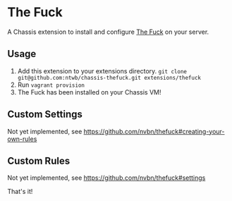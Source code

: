 # The Fuck
A Chassis extension to install and configure [The Fuck](https://github.com/nvbn/thefuck) on your server.

## Usage
1. Add this extension to your extensions directory. `git clone git@github.com:ntwb/chassis-thefuck.git extensions/thefuck`
2. Run `vagrant provision`
3. The Fuck has been installed on your Chassis VM!

## Custom Settings
Not yet implemented, see https://github.com/nvbn/thefuck#creating-your-own-rules

## Custom Rules
Not yet implemented, see https://github.com/nvbn/thefuck#settings

That's it!
